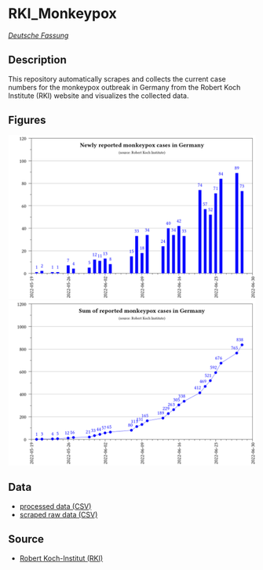 # RKI_Monkeypox

_[Deutsche Fassung](README.md)_

## Description

This repository automatically scrapes and collects the current case numbers for the monkeypox outbreak in Germany from the Robert Koch Institute (RKI) website and visualizes the collected data.

## Figures
![](plots_en/plot_num_cases.png)
![](plots_en/plot_sum_cases.png)

## Data
- [processed data (CSV)](data/RKI_Monkeypox_processed.csv)
- [scraped raw data (CSV)](data/RKI_Monkeypox.csv)

## Source
- [Robert Koch-Institut (RKI)](https://www.rki.de/DE/Content/InfAZ/A/Affenpocken/Ausbruch-2022-Situation-Deutschland.html)

